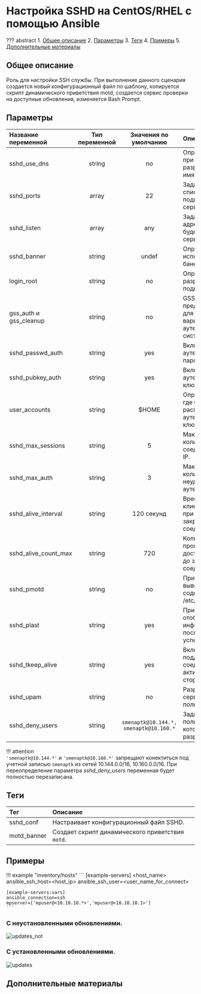 # Настройка SSHD на CentOS/RHEL с помощью Ansible

??? abstract
    1. [Общее описание](#общее-описание)
    2. [Параметры](#параметры)
    3. [Теги](#теги)
    4. [Примеры](#примеры)
    5. [Дополнительные материалы](#дополнительные-материалы)

## Общее описание
Роль для настройки SSH службы. При выполнение данного сценария создается новый конфигурационный файл по шаблону, копируется скрипт динамического приветствия motd, создается сервис проверки на доступные обновления, изменяется Bash Prompt.

## Параметры
|Название переменной    | Тип переменной | Значения по умолчанию | Описание                                                                                     |
|:----------------------|:--------------:|:----------------------------------------:|:--------------------------------------------------------------------------|
|sshd_use_dns           | string         | no                                       | Определяет будет ли при подключении разрешаться DNS имя клиента. 
|sshd_ports             | array          | 22                                       | Задает порт или список для подключения к серверу. 
|sshd_listen            | array          | any                                      | Задает сетевой адрес по которому будет доступен сервис.
|sshd_banner            | string         | undef                                    | Определяет используемый баннер. 
|login_root             | string         | no                                       | Определяет разрешено ли root'у подключатся по SSH. 
|gss_auth и gss_cleanup | string         | no                                       | GSSAPI предоставляет API для различных вариантов аутентификации в системе. |
|sshd_passwd_auth       | string         | yes                                      | Включает аутентификацию по паролю.
|sshd_pubkey_auth       | string         | yes                                      | Включает аутентификацию по ключу.
|user_accounts          | string         | $HOME                                    | Определяет как и где будут располагаться аутентификационные ключи.
|sshd_max_sessions      | string         | 5                                        | Максимальное количество соединений с одного IP. 
|sshd_max_auth          | string         | 3                                        | Максимальное количество неудачных аутентификаций.
|sshd_alive_interval    | string         | 120 секунд                               | Время простоя клиента в секундах при неактивности до закрытия соединения.
|sshd_alive_count_max   | string         | 720                                      | Количество проверок доступности клиента до закрытия соединения. 
|sshd_pmotd             | string         | no                                       | При подключение выводит содержимое /etc/motd. 
|sshd_plast             | string         | yes                                      | При подключение отображает информацию о последнем успешном входе. 
|sshd_tkeep_alive       | string         | yes                                      | Включает поддержание соединения активным со стороны сервера. 
|sshd_upam              | string         | no                                       | Разрешает запуск сервера под любым пользователем. 
|sshd_deny_users        | string         | ``smenaptk@10.144.*, smenaptk@10.160.*`` | Задает список пользователей которым не разрешён вход. 

!!! attention  
    ``'smenaptk@10.144.*'`` и ``'smenaptk@10.160.*'`` запрещают конектиться под учетной записью `smenaptk` из сетей 10.144.0.0/16, 10.160.0.0/16. При переопределение параметра *sshd_deny_users* переменная будет полностью перезаписана.

## Теги
|Тег                  | Описание                                          |
|:--------------------|:--------------------------------------------------|
|sshd_conf            | Настраивает конфигурационный файл SSHD.           |
|motd_banner          | Создает скрипт динамического приветствия `motd`.  |

## Примеры

!!! example "inventory/hosts"
    ```
    [example-servers]
    <host_name> ansible_ssh_host=<host_ip> ansible_ssh_user=<user_name_for_connect>

    [example-servers:vars]
    ansible_connection=ssh
    mpserver=['mpuser@<10.10.10.*>','mpuser@<10.10.10.1>']
    ```

### С неустановленными обновлениями.
![updates_not](images/motd_updates_not_install.png)

### С установленными обновлениями.
![updates](images/motd_updates_install.png)

## Дополнительные материалы
